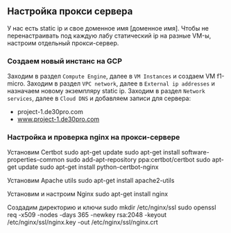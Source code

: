 ## Настройка прокси сервера
У нас есть static ip и свое доменное имя [доменное имя]. Чтобы не перенастраивать под каждую лабу статический ip на разные VM-ы, настроим отдельный прокси-сервер.

### Создаем новый инстанс на GCP
Заходим в раздел `Compute Engine`, далее в `VM Instances` и создаем VM f1-micro.
Заходим в раздел `VPC network`, далее в `External ip addresses` и назначаем новому экземпляру static ip.
Заходим в раздел `Network services`,  далее в `Cloud DNS` и добавляем записи для сервера:
- project-1.de30pro.com
- www.project-1.de30pro.com

### Настройка и проверка nginx на прокси-сервере
Установим Certbot
    sudo apt-get update
    sudo apt-get install software-properties-common
    sudo add-apt-repository ppa:certbot/certbot
    sudo apt-get update
    sudo apt-get install python-certbot-nginx

Установим Apache utils
    sudo apt-get install apache2-utils

Установим и настроим Nginx
    sudo apt-get install nginx

Создадим директорию и ключи
    sudo mkdir /etc/nginx/ssl
    sudo openssl req -x509 -nodes -days 365 -newkey rsa:2048 -keyout /etc/nginx/ssl/nginx.key -out /etc/nginx/ssl/nginx.crt
